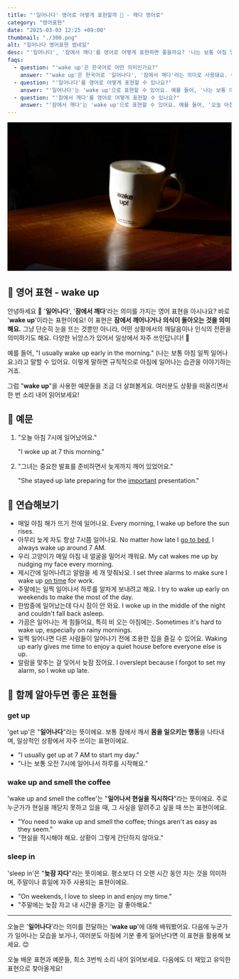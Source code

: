 ```yaml
---
title: "'일어나다' 영어로 어떻게 표현할까 ️🌅 - 깨다 영어로"
category: "영어표현"
date: "2025-03-03 12:25 +09:00"
thumbnail: "./300.png"
alt: "일어나다 영어표현 썸네일"
desc: "'일어나다', '잠에서 깨다'를 영어로 어떻게 표현하면 좋을까요? '나는 보통 아침 일찍 일어나요.', '그녀는 중요한 발표를 준비하면서 늦게까지 깨어 있었어요.' 등을 영어로 표현하는 법을 배워봅시다. 다양한 예문을 통해서 연습하고 본인의 표현으로 만들어 보세요."
faqs:
  - question: "'wake up'은 한국어로 어떤 의미인가요?"
    answer: "'wake up'은 한국어로 '일어나다', '잠에서 깨다'라는 의미로 사용돼요. 이는 단순히 눈을 뜨는 것뿐만 아니라, 어떤 상황에서의 깨달음이나 인식의 전환을 의미하기도 해요."
  - question: "'일어나다'를 영어로 어떻게 표현할 수 있나요?"
    answer: "'일어나다'는 'wake up'으로 표현할 수 있어요. 예를 들어, '나는 보통 아침 일찍 일어나요.'는 'I usually wake up early in the morning.'으로 말할 수 있어요."
  - question: "'잠에서 깨다'를 영어로 어떻게 표현할 수 있나요?"
    answer: "'잠에서 깨다'는 'wake up'으로 표현할 수 있어요. 예를 들어, '오늘 아침 7시에 일어났어요.'는 'I woke up at 7 this morning.'으로 말할 수 있어요."
---
```


![테이블에 놓인 커핏잔](./300-1.jpg)

## 🌟 영어 표현 - wake up

안녕하세요 👋 '**일어나다**', '**잠에서 깨다**'라는 의미를 가지는 영어 표현을 아시나요? 바로 '**wake up**'이라는 표현이에요! 이 표현은 **잠에서 깨어나거나 의식이 돌아오는 것을 의미해요.** 그냥 단순히 눈을 뜨는 것뿐만 아니라, 어떤 상황에서의 깨달음이나 인식의 전환을 의미하기도 해요. 다양한 뉘앙스가 있어서 일상에서 자주 쓰인답니다! 🌅

예를 들어, "I usually wake up early in the morning." (나는 보통 아침 일찍 일어나요.)라고 말할 수 있어요. 이렇게 말하면 규칙적으로 아침에 일어나는 습관을 이야기하는 거죠.

그럼 "**wake up**"을 사용한 예문들을 조금 더 살펴볼게요. 여러분도 상황을 떠올리면서 한 번 소리 내어 읽어보세요!

## 📖 예문

1. "오늘 아침 7시에 일어났어요."

   "I woke up at 7 this morning."

2. "그녀는 중요한 발표를 준비하면서 늦게까지 깨어 있었어요."

   "She stayed up late preparing for the [important](/blog/in-english/318.important/) presentation."

## 💬 연습해보기

<ul data-interactive-list>
  <li data-interactive-item>
    <span data-toggler>매일 아침 해가 뜨기 전에 일어나요.</span>
    <span data-answer>Every morning, I wake up before the sun rises.</span>
  </li>
  <li data-interactive-item>
    <span data-toggler>아무리 늦게 자도 항상 7시쯤 일어나요.</span>
    <span data-answer>No matter how late I <a href="/blog/in-english/240.go-to-bed/">go to bed</a>, I always wake up around 7 AM.</span>
  </li>
  <li data-interactive-item>
    <span data-toggler>우리 고양이가 매일 아침 내 얼굴을 밀어서 깨워요.</span>
    <span data-answer>My cat wakes me up by nudging my face every morning.</span>
  </li>
  <li data-interactive-item>
    <span data-toggler>제시간에 일어나려고 알람을 세 개 맞춰놔요.</span>
    <span data-answer>I set three alarms to make sure I wake up <a href="/blog/vocab-1/043.on-time/">on time</a> for work.</span>
  </li>
  <li data-interactive-item>
    <span data-toggler>주말에는 일찍 일어나서 하루를 알차게 보내려고 해요.</span>
    <span data-answer>I try to wake up early on weekends to make the most of the day.</span>
  </li>
  <li data-interactive-item>
    <span data-toggler>한밤중에 일어났는데 다시 잠이 안 와요.</span>
    <span data-answer>I woke up in the middle of the night and couldn't fall back asleep.</span>
  </li>
  <li data-interactive-item>
    <span data-toggler>가끔은 일어나는 게 힘들어요, 특히 비 오는 아침에는.</span>
    <span data-answer>Sometimes it's hard to wake up, especially on rainy mornings.</span>
  </li>
  <li data-interactive-item>
    <span data-toggler>일찍 일어나면 다른 사람들이 일어나기 전에 조용한 집을 즐길 수 있어요.</span>
    <span data-answer>Waking up early gives me time to enjoy a quiet house before everyone else is up.</span>
  </li>
  <li data-interactive-item>
    <span data-toggler>알람을 맞추는 걸 잊어서 늦잠 잤어요.</span>
    <span data-answer>I overslept because I forgot to set my alarm, so I woke up late.</span>
  </li>
</ul>

## 🤝 함께 알아두면 좋은 표현들

### get up

'get up'은 "**일어나다**"라는 뜻이에요. 보통 잠에서 깨서 **몸을 일으키는 행동**을 나타내며, 일상적인 상황에서 자주 쓰이는 표현이에요.

- "I usually get up at 7 AM to start my day."
- "나는 보통 오전 7시에 일어나서 하루를 시작해요."

### wake up and smell the coffee

'wake up and smell the coffee'는 "**일어나서 현실을 직시하다**"라는 뜻이에요. 주로 누군가가 현실을 깨닫지 못하고 있을 때, 그 사실을 알려주고 싶을 때 쓰는 표현이에요.

- "You need to wake up and smell the coffee; things aren't as easy as they seem."
- "현실을 직시해야 해요. 상황이 그렇게 간단하지 않아요."

### sleep in

'sleep in'은 "**늦잠 자다**"라는 뜻이에요. 평소보다 더 오랜 시간 동안 자는 것을 의미하며, 주말이나 휴일에 자주 사용되는 표현이에요.

- "On weekends, I love to sleep in and enjoy my time."
- "주말에는 늦잠 자고 내 시간을 즐기는 걸 좋아해요."

---

오늘은 '**일어나다**'라는 의미를 전달하는 '**wake up**'에 대해 배워봤어요. 다음에 누군가가 일어나는 모습을 보거나, 여러분도 아침에 기분 좋게 일어난다면 이 표현을 활용해 보세요. 😊

오늘 배운 표현과 예문들, 최소 3번씩 소리 내어 읽어보세요. 다음에도 더 재밌고 유익한 표현으로 찾아올게요!
